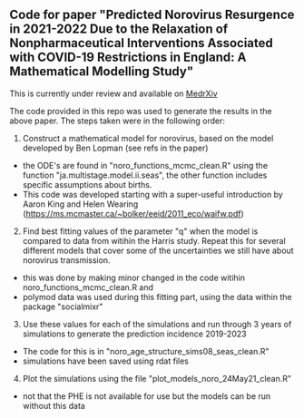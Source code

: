 ## Code for paper "Predicted Norovirus Resurgence in 2021-2022 Due to the Relaxation of Nonpharmaceutical Interventions Associated with COVID-19 Restrictions in England: A Mathematical Modelling Study"

This is currently under review and available on [MedrXiv](https://www.medrxiv.org/content/10.1101/2021.07.09.21260277v1)

The code provided in this repo was used to generate the results in the above paper. The steps taken were in the following order:

1. Construct a mathematical model for norovirus, based on the model developed by Ben Lopman (see refs in the paper)
- the ODE's are found in "noro_functions_mcmc_clean.R" using the function "ja.multistage.model.ii.seas", the other function includes specific assumptions about births.
- This code was developed starting with a super-useful introduction by Aaron King and Helen Wearing (https://ms.mcmaster.ca/~bolker/eeid/2011_eco/waifw.pdf) 
2. Find best fitting values of the parameter "q" when the model is compared to data from witihin the Harris study. Repeat this for several different models that cover some of the uncertainties we still have about norovirus transmission.
- this was done by making minor changed in the code witihin noro_functions_mcmc_clean.R and 
- polymod data was used during this fitting part, using the data within the package "socialmixr"
3. Use these values for each of the simulations and run through 3 years of simulations to generate the prediction incidence 2019-2023
- The code for this is in "noro_age_structure_sims08_seas_clean.R"
- simulations have been saved using rdat files
4. Plot the simulations using the file "plot_models_noro_24May21_clean.R"
- not that the PHE is not available for use but the models can be run without this data
